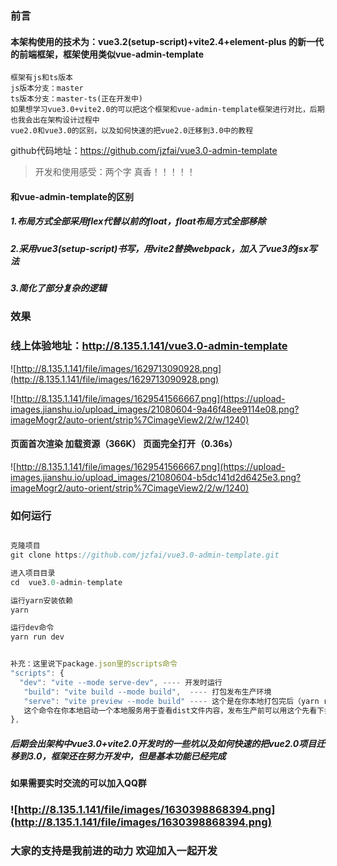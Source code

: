 ### 前言

#### 本架构使用的技术为：vue3.2(setup-script)+vite2.4+element-plus 的新一代的前端框架，框架使用类似vue-admin-template

```
框架有js和ts版本
js版本分支：master
ts版本分支：master-ts(正在开发中)
如果想学习vue3.0+vite2.0的可以把这个框架和vue-admin-template框架进行对比，后期也我会出在架构设计过程中
vue2.0和vue3.0的区别，以及如何快速的把vue2.0迁移到3.0中的教程
```

github代码地址：https://github.com/jzfai/vue3.0-admin-template

>开发和使用感受：两个字    真香！！！！！

#### 和vue-admin-template的区别

##### 1.布局方式全部采用flex代替以前的float，float布局方式全部移除

##### 2.采用vue3(setup-script)书写，用vite2替换webpack，加入了vue3的jsx写法

##### 3.简化了部分复杂的逻辑



### 效果

### 线上体验地址：http://8.135.1.141/vue3.0-admin-template

![http://8.135.1.141/file/images/1629713090928.png](http://8.135.1.141/file/images/1629713090928.png)



![http://8.135.1.141/file/images/1629541566667.png](https://upload-images.jianshu.io/upload_images/21080604-9a46f48ee9114e08.png?imageMogr2/auto-orient/strip%7CimageView2/2/w/1240)


#### 页面首次渲染  加载资源（366K） 页面完全打开（0.36s）

![http://8.135.1.141/file/images/1629541566667.png](https://upload-images.jianshu.io/upload_images/21080604-b5dc141d2d6425e3.png?imageMogr2/auto-orient/strip%7CimageView2/2/w/1240)

### 如何运行

```javascript

克隆项目
git clone https://github.com/jzfai/vue3.0-admin-template.git

进入项目目录
cd  vue3.0-admin-template

运行yarn安装依赖
yarn

运行dev命令
yarn run dev


补充：这里说下package.json里的scripts命令
"scripts": {
  "dev": "vite --mode serve-dev", ---- 开发时运行
   "build": "vite build --mode build",  ---- 打包发布生产环境
   "serve": "vite preview --mode build" ---- 这个是在你本地打包完后（yarn run build）后会生产一个dist文件夹，
   这个命令在你本地启动一个本地服务用于查看dist文件内容，发布生产前可以用这个先看下打包的效果
},
```


##### 后期会出架构中vue3.0+vite2.0开发时的一些坑以及如何快速的把vue2.0项目迁移到3.0，框架还在努力开发中，但是基本功能已经完成



#### 如果需要实时交流的可以加入QQ群

### ![http://8.135.1.141/file/images/1630398868394.png](http://8.135.1.141/file/images/1630398868394.png)



### 大家的支持是我前进的动力    欢迎加入一起开发
